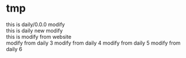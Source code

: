 # tmp
this is daily/0.0.0 modify  
this is daily new modify  
this is modify from website  
modify from daily 3
modify from daily 4
modify from daily 5
modify from daily 6